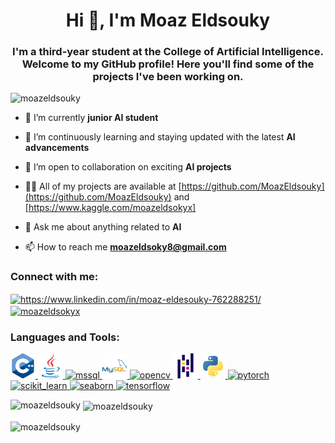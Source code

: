 <h1 align="center">Hi 👋, I'm Moaz Eldsouky</h1>
<h3 align="center">I'm a third-year student at the College of Artificial Intelligence. Welcome to my GitHub profile! Here you'll find some of the projects I've been working on.</h3>

<p align="left"> <img src="https://komarev.com/ghpvc/?username=moazeldsouky&label=Profile%20views&color=0e75b6&style=flat" alt="moazeldsouky" /> </p>

- 🔭 I’m currently **junior AI student**

- 🌱 I’m continuously learning and staying updated with the latest **AI advancements**

- 👯 I’m open to collaboration on exciting **AI projects**

- 👨‍💻 All of my projects are available at [https://github.com/MoazEldsouky](https://github.com/MoazEldsouky) and [https://www.kaggle.com/moazeldsokyx]

- 💬 Ask me about anything related to **AI**

- 📫 How to reach me **moazeldsoky8@gmail.com**

<h3 align="left">Connect with me:</h3>
<p align="left">
<a href="https://linkedin.com/in/https://www.linkedin.com/in/moaz-eldesouky-762288251/" target="blank"><img align="center" src="https://raw.githubusercontent.com/rahuldkjain/github-profile-readme-generator/master/src/images/icons/Social/linked-in-alt.svg" alt="https://www.linkedin.com/in/moaz-eldesouky-762288251/" height="30" width="40" /></a>
<a href="https://kaggle.com/moazeldsokyx" target="blank"><img align="center" src="https://raw.githubusercontent.com/rahuldkjain/github-profile-readme-generator/master/src/images/icons/Social/kaggle.svg" alt="moazeldsokyx" height="30" width="40" /></a>
</p>

<h3 align="left">Languages and Tools:</h3>
<p align="left"> <a href="https://www.w3schools.com/cpp/" target="_blank" rel="noreferrer"> <img src="https://raw.githubusercontent.com/devicons/devicon/master/icons/cplusplus/cplusplus-original.svg" alt="cplusplus" width="40" height="40"/> </a> <a href="https://www.java.com" target="_blank" rel="noreferrer"> <img src="https://raw.githubusercontent.com/devicons/devicon/master/icons/java/java-original.svg" alt="java" width="40" height="40"/> </a> <a href="https://www.microsoft.com/en-us/sql-server" target="_blank" rel="noreferrer"> <img src="https://www.svgrepo.com/show/303229/microsoft-sql-server-logo.svg" alt="mssql" width="40" height="40"/> </a> <a href="https://www.mysql.com/" target="_blank" rel="noreferrer"> <img src="https://raw.githubusercontent.com/devicons/devicon/master/icons/mysql/mysql-original-wordmark.svg" alt="mysql" width="40" height="40"/> </a> <a href="https://opencv.org/" target="_blank" rel="noreferrer"> <img src="https://www.vectorlogo.zone/logos/opencv/opencv-icon.svg" alt="opencv" width="40" height="40"/> </a> <a href="https://pandas.pydata.org/" target="_blank" rel="noreferrer"> <img src="https://raw.githubusercontent.com/devicons/devicon/2ae2a900d2f041da66e950e4d48052658d850630/icons/pandas/pandas-original.svg" alt="pandas" width="40" height="40"/> </a> <a href="https://www.python.org" target="_blank" rel="noreferrer"> <img src="https://raw.githubusercontent.com/devicons/devicon/master/icons/python/python-original.svg" alt="python" width="40" height="40"/> </a> <a href="https://pytorch.org/" target="_blank" rel="noreferrer"> <img src="https://www.vectorlogo.zone/logos/pytorch/pytorch-icon.svg" alt="pytorch" width="40" height="40"/> </a> <a href="https://scikit-learn.org/" target="_blank" rel="noreferrer"> <img src="https://upload.wikimedia.org/wikipedia/commons/0/05/Scikit_learn_logo_small.svg" alt="scikit_learn" width="40" height="40"/> </a> <a href="https://seaborn.pydata.org/" target="_blank" rel="noreferrer"> <img src="https://seaborn.pydata.org/_images/logo-mark-lightbg.svg" alt="seaborn" width="40" height="40"/> </a> <a href="https://www.tensorflow.org" target="_blank" rel="noreferrer"> <img src="https://www.vectorlogo.zone/logos/tensorflow/tensorflow-icon.svg" alt="tensorflow" width="40" height="40"/> </a> </p>

<p><img align="left" src="https://github-readme-stats.vercel.app/api/top-langs?username=moazeldsouky&show_icons=true&locale=en&layout=compact" alt="moazeldsouky" /></p>

<p>&nbsp;<img align="center" src="https://github-readme-stats.vercel.app/api?username=moazeldsouky&show_icons=true&locale=en" alt="moazeldsouky" /></p>

<p><img align="center" src="https://github-readme-streak-stats.herokuapp.com/?user=moazeldsouky&" alt="moazeldsouky" /></p>
